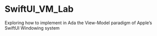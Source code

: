 # SwiftUI_VM_Lab
Exploring how to implement in Ada the View-Model paradigm of Apple’s SwiftUI Windowing system
